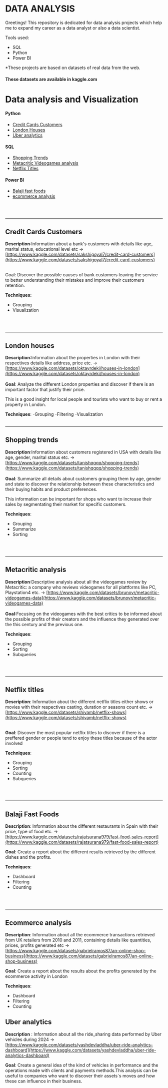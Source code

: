 # DATA ANALYSIS
Greetings!
This repository is dedicated for data analysis projects which help me to expand my career as a data analyst or also a data scientist.

Tools used: 
- SQL
- Python
- Power BI

  



*These projects are based on datasets of real data from the web.

#### These datasets are available in kaggle.com 



 # Data analysis and Visualization


 #### Python 
- [Credit Cards Customers](Python/credit_cards_customers.ipynb)
- [London Houses](Python/london_houses.ipynb)
- [Uber analytics](Python/uber_analytics.ipynb)

#### SQL 
- [Shopping Trends](SQL/netflix_titles.sql)
- [Metacritic Videogames analysis](SQL/videogames_analysis.sql)
- [Netflix Titles]((SQL/netflix_titles.sql))



#### Power BI 
- [Balaji fast foods](power_bi/Bajali_fast_foods.pbix)
- [ecommerce analysis](power_bi/ecommerce_transactions.pbix)

 
<br>
<br>


-----------------------------------------------------------

## **Credit Cards Customers**

**Description**:Information about a bank's customers with details like age, marital status, educational level etc -> [https://www.kaggle.com/datasets/sakshigoyal7/credit-card-customers](https://www.kaggle.com/datasets/sakshigoyal7/credit-card-customers)
<br>
<br>


Goal: Discover the possible causes of bank customers leaving the service to better understanding their mistakes and improve their customers retention.


**Techniques:**
- Grouping
- Visualization

<br>
<br>



--------------------------------------------------------




## **London houses**
**Description**:Information about the properties in London with their respectives details like address, price etc. -> [https://www.kaggle.com/datasets/oktayrdeki/houses-in-london](https://www.kaggle.com/datasets/oktayrdeki/houses-in-london)
<br>
<br>
**Goal**: Analyze the different London properties and discover if there is an important factor that justify their price.

This is a good insight for local people and tourists who want to buy or rent a property in London.

**Techniques**:
-Grouping
-Filtering
-Visualization
<br>
<br>

-----------------------------------------------------------------------------------------------------------------------------------------

## **Shopping trends**
**Description**:Information about customers registered in USA with details like age, gender, marital status etc. -> [https://www.kaggle.com/datasets/tanishqqqq/shopping-trends](https://www.kaggle.com/datasets/tanishqqqq/shopping-trends)
<br>
<br>
**Goal**: Summarize all details about customers grouping them by age, gender and state to discover the relationship between these characteristics and their buying habits and product preferences.

This information can be important for shops who want to increase their sales by segmentating their market for specific customers.


**Techniques**:
- Grouping
- Summarize
- Sorting

<br>
<br>



------------------------------------------------------------------------------------------------------------------------------------------


## **Metacritic analysis**
**Description**:Descriptive analysis about all the videogames review by Metacritic: a company who reviews videogames for all plattforms like PC, Playstation4 etc. -> [https://www.kaggle.com/datasets/brunovr/metacritic-videogames-data](https://www.kaggle.com/datasets/brunovr/metacritic-videogames-data)
<br>
<br>
**Goal**:Focusing on the videogames with the best critics to be informed about the possible profits of their creators and the influence they generated over the this century and the previous one.

**Techniques**:
- Grouping
- Sorting
- Subqueries

<br>
<br>



-----------------------------------------------------------------------------------------------------------------------------------------

## **Netflix titles**
**Description**: Information about the different netflix titles either shows or movies with their respectives casting, duration or seasons count etc. -> [https://www.kaggle.com/datasets/shivamb/netflix-shows](https://www.kaggle.com/datasets/shivamb/netflix-shows)
<br>
<br>

**Goal**: Discover the most popular netflix titles to discover if there is a preffered gender or people tend to enjoy these titles because of the actor involved

**Techniques**:
- Grouping
- Sorting
- Counting
- Subqueries

<br>
<br>




-----------------------------------------------------------------------------------------------------------------------------------------


## **Balaji Fast Foods**

**Description**: Information about the different restaurants in Spain with their price, type of food etc. -> [https://www.kaggle.com/datasets/rajatsurana979/fast-food-sales-report](https://www.kaggle.com/datasets/rajatsurana979/fast-food-sales-report)

**Goal**: Create a report about the different results retrieved by the different dishes and the profits.

**Techniques**:
- Dashboard
- Filtering
- Counting


<br>
<br>


---------------------------------------------------------------------------------------------------------------------------------------



## **Ecommerce analysis**

**Description**: Information about all the ecommerce transactions retrieved from UK retailers from 2010 and 2011, containing details like quantities, prices, profits generated etc -> [https://www.kaggle.com/datasets/gabrielramos87/an-online-shop-business](https://www.kaggle.com/datasets/gabrielramos87/an-online-shop-business)


**Goal**: Create a report about the results about the profits generated by the ecommerce activity in London 


**Techniques**:

- Dashboard
- Filtering
- Counting





## Uber analytics

**Description** : Information about all the ride_sharing data performed by Uber vehicles during 2024 -> [https://www.kaggle.com/datasets/yashdevladdha/uber-ride-analytics-dashboard](https://www.kaggle.com/datasets/yashdevladdha/uber-ride-analytics-dashboard)

**Goal**: Create a general idea of the kind of vehicles in performance and the operations made with clients and payments methods.This analysis can be useful to companies who want to discover their assets`s moves and how these can influence in their business.





 
      
      
 
 

















 
  

 





 


